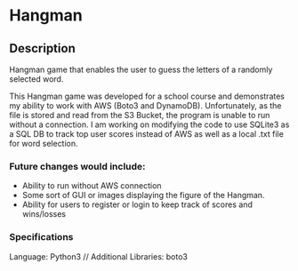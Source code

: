 # Hangman

## Description
Hangman game that enables the user to guess the letters of a randomly selected word.

This Hangman game was developed for a school course and demonstrates my ability to work with AWS (Boto3 and DynamoDB). Unfortunately, as the file is stored and read from the S3 Bucket, the program is unable to run without a connection. I am working on modifying the code to use SQLite3 as a SQL DB to track top user scores instead of AWS as well as a local .txt file for word selection. 

### Future changes would include:
- Ability to run without AWS connection
- Some sort of GUI or images displaying the figure of the Hangman.
- Ability for users to register or login to keep track of scores and wins/losses

### Specifications
Language: Python3 // Additional Libraries: boto3
